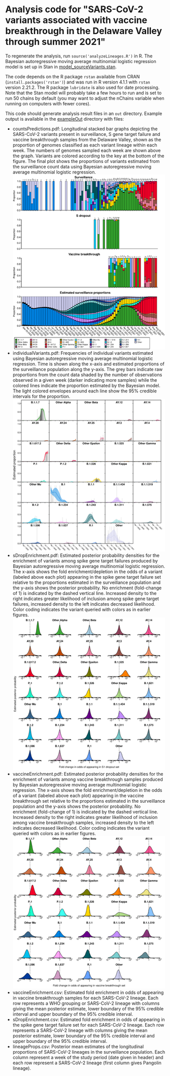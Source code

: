 # Analysis code for "SARS-CoV-2 variants associated with vaccine breakthrough in the Delaware Valley through summer 2021" 

To regenerate the analysis, run `source('analyzeLineages.R')` in R. The Bayesian autoregressive moving average multinomial logistic regression model is set up in Stan in [model_sourceVariants.stan](model_sourceVariants.stan).

The code depends on the R package `rstan` available from CRAN (`install.packages('rstan')`) and was run in R version 4.1.1 with `rstan` version 2.21.2. The R package `lubridate` is also used for date processing.  Note that the Stan model will probably take a few hours to run and is set to run 50 chains by default (you may want to adjust the nChains variable when running on computers with fewer cores).

This code should generate analysis result files in an `out` directory. Example output is available in the [exampleOut](exampleOut) directory with files:
 * countsPredictions.pdf:  Longitudinal stacked bar graphs depicting the SARS-CoV-2 variants present in surveillance, S gene target failure and vaccine breakthrough samples from the Delaware Valley, shown as the proportion of genomes classified as each variant lineage within each week. The numbers of genomes sampled each week are shown above the graph. Variants are colored according to the key at the bottom of the figure. The final plot shows the proportions of variants estimated from the surveillance count data using Bayesian autoregressive moving average multinomial logistic regression.
 ![Longitudinal counts of surveillance, S gene target failure and vaccine breakthrough samples and estimated surveillance proportions of SARS-CoV-2 lineages](exampleOut/countsPredictions.png)
 * individualVariants.pdf: Frequencies of individual variants estimated using Bayesian autoregressive moving average multinomial logistic regression. Time is shown along the x-axis and estimated proportions of the surveillance population along the y-axis. The grey bars indicate raw proportions from the count data shaded by the number of observations observed in a given week (darker indicating more samples) while the colored lines indicate the proportion estimated by the Bayesian model. The light colored envelopes around each line show the 95% credible intervals for the proportion. 
 ![Estimated surveillance proportions for SARS-CoV-2 lineages](exampleOut/individualVariants.png)
 * sDropEnrichment.pdf: Estimated posterior probability densities for the enrichment of variants among spike gene target failures produced by Bayesian autoregressive moving average multinomial logistic regression. The x-axis shows the fold enrichment/depletion in the odds of a variant (labeled above each plot) appearing in the spike gene target failure set relative to the proportions estimated in the surveillance population and the y-axis shows the posterior probability. No enrichment (fold-change of 1) is indicated by the dashed vertical line. Increased density to the right indicates greater likelihood of inclusion among spike gene target failures, increased density to the left indicates decreased likelihood. Color coding indicates the variant queried with colors as in earlier figures.
 ![Enrichment in S gene target failure samples](exampleOut/sDropEnrichment.png)
 * vaccineEnrichment.pdf: Estimated posterior probability densities for the enrichment of variants among vaccine breakthrough samples produced by Bayesian autoregressive moving average multinomial logistic regression. The x-axis shows the fold enrichment/depletion in the odds of a variant (labeled above each plot) appearing in the vaccine breakthrough set relative to the proportions estimated in the surveillance population and the y-axis shows the posterior probability. No enrichment (fold-change of 1) is indicated by the dashed vertical line. Increased density to the right indicates greater likelihood of inclusion among vaccine breakthrough samples, increased density to the left indicates decreased likelihood. Color coding indicates the variant queried with colors as in earlier figures.
 ![Enrichment in vaccine breakthrough samples](exampleOut/vaccineEnrichment.png)
 * vaccineEnrichment.csv: Estimated fold enrichment in odds of appearing in vaccine breakthrough samples for each SARS-CoV-2 lineage. Each row represents a WHO grouping or SARS-CoV-2 lineage with columns giving the mean posterior estimate, lower boundary of the 95% credible interval and upper boundary of the 95% credible interval.
 * sDropEnrichment.csv: Estimated fold enrichment in odds of appearing in the spike gene target failure set for each SARS-CoV-2 lineage. Each row represents a SARS-CoV-2 lineage with columns giving the mean posterior estimate, lower boundary of the 95% credible interval and upper boundary of the 95% credible interval.
 * lineageProps.csv: Posterior mean estimates of the longitudinal proportions of SARS-CoV-2 lineages in the surveillance population. Each column represent a week of the study period (date given in header) and each row represent a SARS-CoV-2 lineage (first column gives Pangolin lineage).



